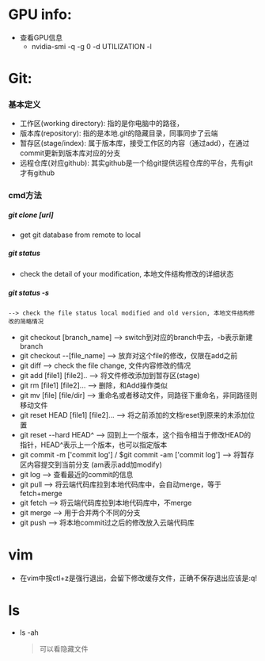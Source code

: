 # GPU info: 
* 查看GPU信息
	* nvidia-smi -q -g 0 -d UTILIZATION -l


# Git:
### 基本定义
* 工作区(working directory): 指的是你电脑中的路径，
* 版本库(repository): 指的是本地.git的隐藏目录，同事同步了云端
* 暂存区(stage/index): 属于版本库，接受工作区的内容（通过add），在通过commit更新到版本库对应的分支
* 远程仓库(对应github): 其实github是一个给git提供远程仓库的平台，先有git才有github	
### cmd方法
##### git clone [url] 	
* get git database from remote to local

##### git status
* check the detail of your modification, 本地文件结构修改的详细状态

##### git status -s 		
	--> check the file status local modified and old version, 本地文件结构修改的简略情况
* git checkout [branch_name]
	--> switch到对应的branch中去，-b表示新建branch
* git checkout --[file_name]
	--> 放弃对这个file的修改，仅限在add之前
* git diff
	--> check the file change, 文件内容修改的情况
* git add [file1] [file2]..
	--> 将文件修改添加到暂存区(stage)
* git rm [file1] [file2]...
	--> 删除，和Add操作类似
* git mv [file] [file/dir]
	--> 重命名或者移动文件，同路径下重命名，非同路径则移动文件 
* git reset HEAD [file1] [file2]...
	--> 将之前添加的文档reset到原来的未添加位置
* git reset --hard HEAD^
	--> 回到上一个版本，这个指令相当于修改HEAD的指针，HEAD^表示上一个版本，也可以指定版本
* git commit -m ['commit log']	/ $git commit -am ['commit log']
	--> 将暂存区内容提交到当前分支 (am表示add加modify)
* git log
	--> 查看最近的commit的信息	
* git pull
	--> 将云端代码库拉到本地代码库中，会自动merge，等于fetch+merge
* git fetch
	--> 将云端代码库拉到本地代码库中，不merge
* git merge
	--> 用于合并两个不同的分支
* git push 
	--> 将本地commit过之后的修改放入云端代码库

# vim
* 在vim中按ctl+z是强行退出，会留下修改缓存文件，正确不保存退出应该是:q!



# ls
* ls -ah
	> 可以看隐藏文件

